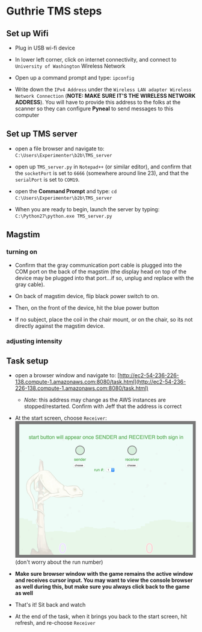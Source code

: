 # Guthrie TMS steps

## Set up Wifi

* Plug in USB wi-fi device

* In lower left corner, click on internet connectivity, and connect to `University of Washington` Wireless Network

* Open up a command prompt and type: `ipconfig`

* Write down the `IPv4 Address` under the `Wireless LAN adapter Wireless Network Connection` (**NOTE: MAKE SURE IT'S THE WIRELESS NETWORK ADDRESS**). You will have to provide this address to the folks at the scanner so they can configure **Pyneal** to send messages to this computer

## Set up TMS server

* open a file browser and navigate to: `C:\Users\Experimenter\b2b\TMS_server`

* open up `TMS_server.py` in `Notepad++` (or similar editor), and confirm that the `socketPort` is set to `6666` (somewhere around line 23), and that the `serialPort` is set to `COM19`.

* open the **Command Prompt** and type: `cd C:\Users\Experimenter\b2b\TMS_server`

* When you are ready to begin, launch the server by typing: `C:\Python27\python.exe TMS_server.py`

## Magstim

### turning on

* Confirm that the gray communication port cable is plugged into the COM port on the back of the magstim (the display head on top of the device may be plugged into that port...if so, unplug and replace with the gray cable). 

* On back of magstim device, flip black power switch to on.

* Then, on the front of the device, hit the blue power button

* If no subject, place the coil in the chair mount, or on the chair, so its not directly against the magstim device. 

### adjusting intensity


## Task setup

* open a browser window and navigate to: [http://ec2-54-236-226-138.compute-1.amazonaws.com:8080/task.html](http://ec2-54-236-226-138.compute-1.amazonaws.com:8080/task.html)

	* *Note*: this address may change as the AWS instances are stopped/restarted. Confirm with Jeff that the address is correct

* At the start screen, choose `Receiver`: ![](images/chameleonStartScreen.png)
(don't worry about the run number)

* **Make sure browser window with the game remains the active window and receives cursor input. You may want to view the console browser as well during this, but make sure you always click back to the game as well**

* That's it! Sit back and watch

* At the end of the task, when it brings you back to the start screen, hit refresh, and re-choose `Receiver`